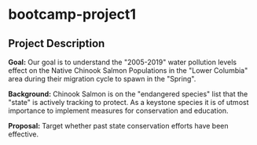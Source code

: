 # bootcamp-project1


## Project Description

**Goal:** Our goal is to understand the "2005-2019" water pollution levels effect on the Native Chinook Salmon Populations in the "Lower Columbia" area during their migration cycle to spawn in the "Spring".

**Background:** Chinook Salmon is on the "endangered species" list that the "state" is actively tracking to protect.
As a keystone species it is of utmost importance to implement measures for conservation and education.

**Proposal:** Target whether past state conservation efforts have been effective.
